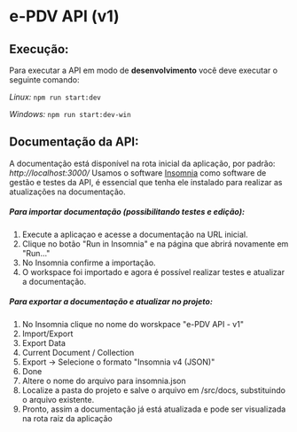# e-PDV API (v1)

## Execução:

Para executar a API em modo de **desenvolvimento** você deve executar o seguinte comando:

_Linux:_
`npm run start:dev`

_Windows:_
`npm run start:dev-win`

## Documentação da API:

A documentação está disponível na rota inicial da aplicação, por padrão: _http://localhost:3000/_
Usamos o software [Insomnia](https://insomnia.rest/ 'Insomnia') como software de gestão e testes da API, é essencial que tenha ele instalado para realizar as atualizações na documentação.

##### Para importar documentação (possibilitando testes e edição):

1. Execute a aplicaçao e acesse a documentação na URL inicial.
2. Clique no botão "Run in Insomnia" e na página que abrirá novamente em "Run..."
3. No Insomnia confirme a importação.
4. O workspace foi importado e agora é possível realizar testes e atualizar a documentação.

##### Para exportar a documentação e atualizar no projeto:

1. No Insomnia clique no nome do worskpace "e-PDV API - v1"
2. Import/Export
3. Export Data
4. Current Document / Collection
5. Export -> Selecione o formato "Insomnia v4 (JSON)"
6. Done
7. Altere o nome do arquivo para insomnia.json
8. Localize a pasta do projeto e salve o arquivo em /src/docs, substituindo o arquivo existente.
9. Pronto, assim a documentação já está atualizada e pode ser visualizada na rota raiz da aplicação
